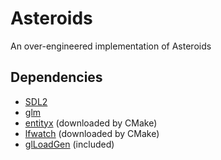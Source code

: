 Asteroids
=
An over-engineered implementation of Asteroids

Dependencies
-
- [SDL2](http://libsdl.org/)
- [glm](http://glm.g-truc.net/0.9.5/index.html)
- [entityx](https://github.com/alecthomas/entityx) (downloaded by CMake)
- [lfwatch](https://github.com/Twinklebear/lfwatch) (downloaded by CMake)
- [glLoadGen](https://bitbucket.org/alfonse/glloadgen/wiki/Home) (included)

